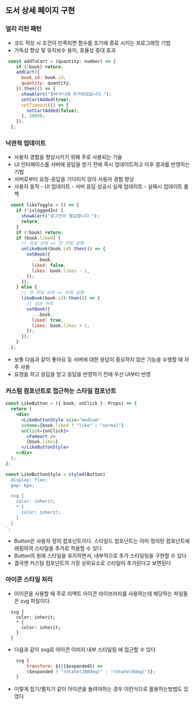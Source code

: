## 도서 상세 페이지 구현

### 얼리 리턴 패턴

- 코드 작성 시 조건이 만족되면 함수를 조기에 종료 시키는 프로그래밍 기법
- 가독성 향상 및 유지보수 용이, 효율성 증대 효과

```jsx
 const addToCart = (quantity: number) => {
    if (!book) return;
    addCart({
      book_id: book.id,
      quantity: quantity,
    }).then(() => {
      showAlert("장바구니에 추가되었습니다.");
      setCartAdded(true);
      setTimeout(() => {
        setCartAdded(false);
      }, 3000);
    });
  };
```

### 낙관적 업데이트

- 사용자 경험을 향상시키기 위해 주로 사용되는 기술
- UI 인터페이스를 서버에 응답을 받기 전에 즉시 업데이트하고 이후 결과를 반영하는 기법
- 서버로부터 요청-응답을 기다리지 않아 사용자 경험 향상
- 사용자 동작 - UI 업데이트 - 서버 응답 성공시 실제 업데이트 - 실패시 업데이트 롤백

```jsx
  const likeToggle = () => {
    if (!isloggedIn) {
      showAlert("로그인이 필요합니다.");
      return;
    }
    if (!book) return;
    if (book.liked) {
      // 라잌 상태 => 언 라잌 실행
      unlikeBook(book.id).then(() => {
        setBook({
          ...book,
          liked: false,
          likes: book.likes - 1,
        });
      });
    } else {
      // 언 라잌 상태 => 라잌 실행
      likeBook(book.id).then(() => {
        // 성공 처리
        setBook({
          ...book,
          liked: true,
          likes: book.likes + 1,
        });
      });
    }
  };
```

- 보통 다음과 같이 좋아요 등 서버에 대한 응답이 중요하지 않은 기능을 수행할 때 자주 사용
- 요청을 하고 응답을 받고 응답을 반영하기 전에 우선 UI부터 반영

### 커스텀 컴포넌트로 접근하는 스타일 컴포넌트

```jsx
const LikeButton = ({ book, onClick }: Props) => {
  return (
    <div>
      <LikeButtonStyle size="medium" 
      scheme={book.liked ? "like" : "normal"}
      onClick={onClick}>
        <FaHeart />
        {book.likes}
      </LikeButtonStyle>
    </div>
  );
};

const LikeButtonStyle = styled(Button)`
  display: flex;
  gap: 6px;

  svg {
    color: inherit;
    * {
      color: inherit;
    }
  }
`;
```

- Button은 사용자 정의 컴포넌트이다. 스타일드 컴포넌트는 이미 정의된 컴포넌트에 래핑하여 스타일을 추가로 적용할 수 있다
- Button의 원래 스타일을 유지하면서, 내부적으로 추가 스타일링을 구현할 수 있다
- 결국엔 커스텀 컴포넌트의 가장 상위요소로 스타일이 추가된다고 보면된다

### 아이콘 스타일 처리

- 아이콘을 사용할 때 주로 리액트 아이콘 라이브러리를 사용하는데 해당하는 파일들은 svg 파일이다.

```
  svg {
    color: inherit;
    * {
      color: inherit;
    }
  }
```

- 다음과 같이 svg로 아이콘 이미지 내부 스타일링 에 접근할 수 있다

```jsx
    svg {
        transform: ${({$expanded}) =>
        ($expanded ? "rotate(180deg)" : "rotate(0deg)")};
    }
```

- 이렇게 접기/펼치기 같이 아이콘을 돌려야하는 경우 이런식으로 활용하는방법도 있었다